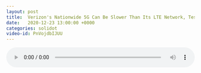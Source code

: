 ```yaml
---
layout: post
title:  Verizon's Nationwide 5G Can Be Slower Than Its LTE Network, Tests Show
date:   2020-12-23 13:00:00 +0000
categories: solidot
video-id: PnVojdbIJUU
---
```


<audio src="/assets/85813720c2ca9b1d61140c7f9cde4916.mp3" style="width: 100%;" controls></audio>

